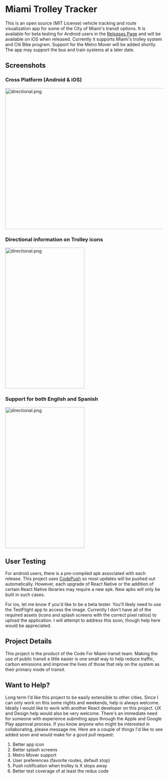 # Miami Trolley Tracker

This is an open source (MIT License) vehicle tracking and route visualization app for some of the City of Miami's transit options. It is available for beta testing for Android users in the [Releases Page](https://github.com/wkrause13/miamiTrolleyTracker/releases) and will be available on iOS when released. Currently it supports Miami's trolley system and Citi Bike program. Support for the Metro Mover will be added shortly. The app may support the bus and train systems at a later date.

## Screenshots
### Cross Platform (Android & iOS)
<img src="https://github.com/wkrause13/miamiTrolleyTracker/blob/master/screenshots/dualscreens.png?raw=true" alt="directional.png" height="450" width="550.50">

### Directional information on Trolley icons
<img src="https://github.com/wkrause13/miamiTrolleyTracker/blob/master/screenshots/directional.png?raw=true" alt="directional.png"  height="450" width="253.13">

### Support for both English and Spanish

<img src="https://github.com/wkrause13/miamiTrolleyTracker/blob/master/screenshots/multi-language.png?raw=true" alt="directional.png"  height="450" width="253.13">

## User Testing
For android users, there is a pre-compiled apk associated with each release. This project uses [CodePush](https://microsoft.github.io/code-push/) so most updates will be pushed out automatically. However, each upgrade of React Native or the addition of certain React Native libraries may require a new apk. New apks will only be built in such cases. 

For ios, let me know if you'd like to be a beta tester. You'll likely need to use the TestFlight app to access the image. Currently I don't have all of the required assets (icons and splash screens with the correct pixel ratios) to upload the application. I will attempt to address this soon, though help here would be appreciated. 

## Project Details
This project is the product of the Code For Miami transit team. Making the use of public transit a little easier is one small way to help reduce traffic, carbon emissions and improve the lives of those that rely on the system as their primary mode of transit. 

## Want to Help?
Long term I'd like this project to be easily extensible to other cities. Since I can only work on this some nights and weekends, help is always welcome. Ideally I would like to work with another React developer on this project. UX and Design help would also be very welcome. There's an immediate need for someone with experience submiting apps through the Apple and Google Play approval process. If you know anyone who might be interested in collaborating, please message me. Here are a couple of things I'd like to see added soon and would make for a good pull request:

1. Better app icon
2. Better splash screens
3. Metro Mover support
4. User preferences (favorite routes, default stop)
5. Push notification when trolley is X stops away
6. Better test coverage of at least the redux code